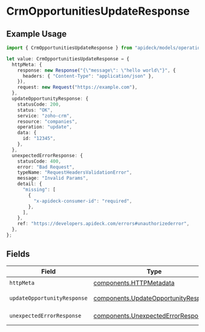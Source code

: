 # CrmOpportunitiesUpdateResponse

## Example Usage

```typescript
import { CrmOpportunitiesUpdateResponse } from "apideck/models/operations";

let value: CrmOpportunitiesUpdateResponse = {
  httpMeta: {
    response: new Response("{\"message\": \"hello world\"}", {
      headers: { "Content-Type": "application/json" },
    }),
    request: new Request("https://example.com"),
  },
  updateOpportunityResponse: {
    statusCode: 200,
    status: "OK",
    service: "zoho-crm",
    resource: "companies",
    operation: "update",
    data: {
      id: "12345",
    },
  },
  unexpectedErrorResponse: {
    statusCode: 400,
    error: "Bad Request",
    typeName: "RequestHeadersValidationError",
    message: "Invalid Params",
    detail: {
      "missing": [
        {
          "x-apideck-consumer-id": "required",
        },
      ],
    },
    ref: "https://developers.apideck.com/errors#unauthorizederror",
  },
};
```

## Fields

| Field                                                                                        | Type                                                                                         | Required                                                                                     | Description                                                                                  |
| -------------------------------------------------------------------------------------------- | -------------------------------------------------------------------------------------------- | -------------------------------------------------------------------------------------------- | -------------------------------------------------------------------------------------------- |
| `httpMeta`                                                                                   | [components.HTTPMetadata](../../models/components/httpmetadata.md)                           | :heavy_check_mark:                                                                           | N/A                                                                                          |
| `updateOpportunityResponse`                                                                  | [components.UpdateOpportunityResponse](../../models/components/updateopportunityresponse.md) | :heavy_minus_sign:                                                                           | Opportunity updated                                                                          |
| `unexpectedErrorResponse`                                                                    | [components.UnexpectedErrorResponse](../../models/components/unexpectederrorresponse.md)     | :heavy_minus_sign:                                                                           | Unexpected error                                                                             |